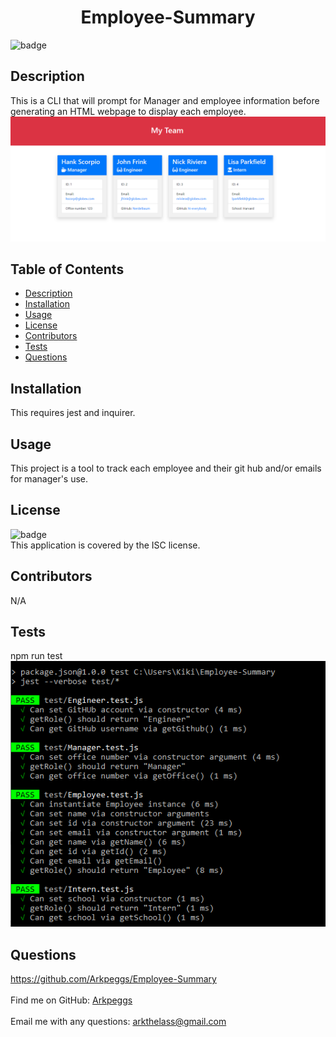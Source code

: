 
<h1 align="center">Employee-Summary</h1>
  
![badge](https://img.shields.io/badge/license-ISC-brightgreen)<br />

## Description
This is a CLI that will prompt for Manager and employee information before generating an HTML webpage to display each employee. 
<br>
![HTML](outputcapture.PNG)
<br>
## Table of Contents
- [Description](#description)
- [Installation](#installation)
- [Usage](#usage)
- [License](#license)
- [Contributors](#contributors)
- [Tests](#tests)
- [Questions](#questions)

## Installation
This requires jest and inquirer.

## Usage
This project is a tool to track each employee and their git hub and/or emails for manager's use.

## License
![badge](https://img.shields.io/badge/license-ISC-brightgreen)
<br />
This application is covered by the ISC license. 

## Contributors
N/A

## Tests
npm run test
<br>
![Tests](testcapture.PNG)
<br>
## Questions
https://github.com/Arkpeggs/Employee-Summary<br />
<br />
Find me on GitHub: [Arkpeggs](https://github.com/Arkpeggs)<br />
<br />
Email me with any questions: arkthelass@gmail.com<br /><br />
    
